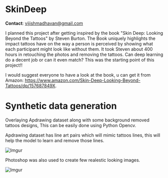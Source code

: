 # SkinDeep

__Contact__: vijishmadhavan@gmail.com

I planned this project after getting inspired by the book "Skin Deep: Looking Beyond the Tattoos" by Steven Burton. The Book uniquely highlights the impact tattoos have on the way a person is perceived by showing what each participant might look like without them. It took Steven about 400 hours in retouching the photos and removing the tattoos. Can deep learning do a decent job or can it even match? This was the starting point of this project!!

I would suggest everyone to have a look at the book, u can get it from Amazon: https://www.amazon.com/Skin-Deep-Looking-Beyond-Tattoos/dp/157687849X. 

# Synthetic data generation

Overlaying Apdrawing dataset along with some background removed tattoos designs, This can be easily done using Python Opencv. 

Apdrawing dataset has line art pairs which will mimic tattoos lines, this will help the model to learn and remove those lines.


![Imgur](https://i.imgur.com/RYSBhcg.jpg)


Photoshop was also used to create few realestic looking images.



![Imgur](https://i.imgur.com/lQP9lfY.jpg)



